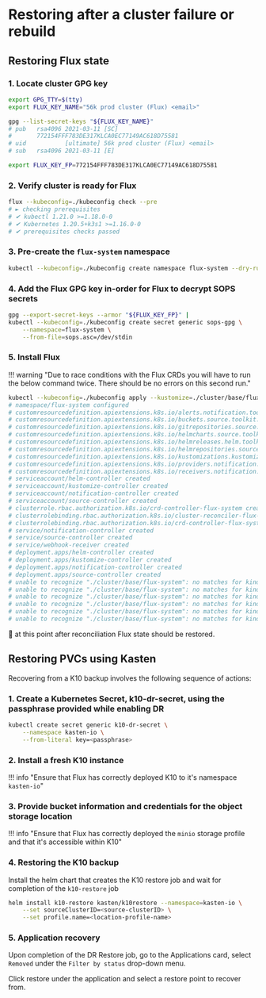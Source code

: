 # Restoring after a cluster failure or rebuild

## Restoring Flux state

### 1. Locate cluster GPG key

```sh
export GPG_TTY=$(tty)
export FLUX_KEY_NAME="56k prod cluster (Flux) <email>"

gpg --list-secret-keys "${FLUX_KEY_NAME}"
# pub   rsa4096 2021-03-11 [SC]
#       772154FFF783DE317KLCA0EC77149AC618D75581
# uid           [ultimate] 56k prod cluster (Flux) <email>
# sub   rsa4096 2021-03-11 [E]

export FLUX_KEY_FP=772154FFF783DE317KLCA0EC77149AC618D75581
```
### 2. Verify cluster is ready for Flux

```sh
flux --kubeconfig=./kubeconfig check --pre
# ► checking prerequisites
# ✔ kubectl 1.21.0 >=1.18.0-0
# ✔ Kubernetes 1.20.5+k3s1 >=1.16.0-0
# ✔ prerequisites checks passed
```
### 3. Pre-create the `flux-system` namespace

```sh
kubectl --kubeconfig=./kubeconfig create namespace flux-system --dry-run=client -o yaml | kubectl --kubeconfig=./kubeconfig apply -f -
```
### 4. Add the Flux GPG key in-order for Flux to decrypt SOPS secrets

```sh
gpg --export-secret-keys --armor "${FLUX_KEY_FP}" |
kubectl --kubeconfig=./kubeconfig create secret generic sops-gpg \
    --namespace=flux-system \
    --from-file=sops.asc=/dev/stdin
```
### 5. Install Flux

!!! warning "Due to race conditions with the Flux CRDs you will have to run the below command twice. There should be no errors on this second run."

```sh
kubectl --kubeconfig=./kubeconfig apply --kustomize=./cluster/base/flux-system
# namespace/flux-system configured
# customresourcedefinition.apiextensions.k8s.io/alerts.notification.toolkit.fluxcd.io created
# customresourcedefinition.apiextensions.k8s.io/buckets.source.toolkit.fluxcd.io created
# customresourcedefinition.apiextensions.k8s.io/gitrepositories.source.toolkit.fluxcd.io created
# customresourcedefinition.apiextensions.k8s.io/helmcharts.source.toolkit.fluxcd.io created
# customresourcedefinition.apiextensions.k8s.io/helmreleases.helm.toolkit.fluxcd.io created
# customresourcedefinition.apiextensions.k8s.io/helmrepositories.source.toolkit.fluxcd.io created
# customresourcedefinition.apiextensions.k8s.io/kustomizations.kustomize.toolkit.fluxcd.io created
# customresourcedefinition.apiextensions.k8s.io/providers.notification.toolkit.fluxcd.io created
# customresourcedefinition.apiextensions.k8s.io/receivers.notification.toolkit.fluxcd.io created
# serviceaccount/helm-controller created
# serviceaccount/kustomize-controller created
# serviceaccount/notification-controller created
# serviceaccount/source-controller created
# clusterrole.rbac.authorization.k8s.io/crd-controller-flux-system created
# clusterrolebinding.rbac.authorization.k8s.io/cluster-reconciler-flux-system created
# clusterrolebinding.rbac.authorization.k8s.io/crd-controller-flux-system created
# service/notification-controller created
# service/source-controller created
# service/webhook-receiver created
# deployment.apps/helm-controller created
# deployment.apps/kustomize-controller created
# deployment.apps/notification-controller created
# deployment.apps/source-controller created
# unable to recognize "./cluster/base/flux-system": no matches for kind "Kustomization" in version "kustomize.toolkit.fluxcd.io/v1beta1"
# unable to recognize "./cluster/base/flux-system": no matches for kind "GitRepository" in version "source.toolkit.fluxcd.io/v1beta1"
# unable to recognize "./cluster/base/flux-system": no matches for kind "HelmRepository" in version "source.toolkit.fluxcd.io/v1beta1"
# unable to recognize "./cluster/base/flux-system": no matches for kind "HelmRepository" in version "source.toolkit.fluxcd.io/v1beta1"
# unable to recognize "./cluster/base/flux-system": no matches for kind "HelmRepository" in version "source.toolkit.fluxcd.io/v1beta1"
# unable to recognize "./cluster/base/flux-system": no matches for kind "HelmRepository" in version "source.toolkit.fluxcd.io/v1beta1"
```
:tada: at this point after reconciliation Flux state should be restored.

## Restoring PVCs using Kasten

Recovering from a K10 backup involves the following sequence of actions:

### 1. Create a Kubernetes Secret, k10-dr-secret, using the passphrase provided while enabling DR

```sh
kubectl create secret generic k10-dr-secret \
    --namespace kasten-io \
    --from-literal key=<passphrase>
```
### 2. Install a fresh K10 instance

!!! info "Ensure that Flux has correctly deployed K10 to it's namespace `kasten-io`"

### 3. Provide bucket information and credentials for the object storage location

!!! info "Ensure that Flux has correctly deployed the `minio` storage profile and that it's accessible within K10"

### 4. Restoring the K10 backup

Install the helm chart that creates the K10 restore job and wait for completion of the `k10-restore` job

```sh
helm install k10-restore kasten/k10restore --namespace=kasten-io \
    --set sourceClusterID=<source-clusterID> \
    --set profile.name=<location-profile-name>
```

### 5. Application recovery

Upon completion of the DR Restore job, go to the Applications card, select `Removed` under the `Filter by status` drop-down menu.

Click restore under the application and select a restore point to recover from.